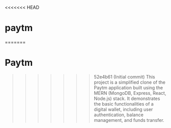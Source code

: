 <<<<<<< HEAD
# paytm
=======
# Paytm
>>>>>>> 52e4b61 (Initial commit)
This project is a simplified clone of the Paytm application built using the MERN (MongoDB, Express, React, Node.js) stack. It demonstrates the basic functionalities of a digital wallet, including user authentication, balance management, and funds transfer.
